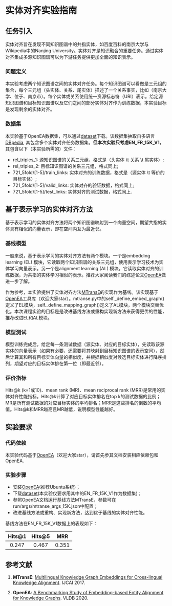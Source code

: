 # 实体对齐实验指南

## 任务引入

实体对齐旨在发现不同知识图谱中的共指实体，如百度百科的南京大学与Wikipedia中的Nanjing University。实体对齐是知识融合的重要任务。通过实体对齐集成多源知识图谱可以为下游任务提供更加全面的知识表示。

### 问题定义

本实验考虑两个知识图谱之间的实体对齐任务。每个知识图谱可以看做是三元组的集合，每个三元组（头实体、关系、尾实体）描述了一个关系事实，比如（南京大学、位于、南京市）。每个实体或关系使用统一资源标志符（URI）表示。给定源知识图谱和目标知识图谱以及它们之间的部分实体对齐作为训练数据，本实验目标是发现剩余的实体对齐。

### 数据集

本实验基于OpenEA数据集，可以通过[dataset](https://figshare.com/articles/dataset/OpenEA_dataset_v1_1/19258760/3)下载。该数据集抽取自多语言[DBpedia](https://www.dbpedia.org/), 其包含多个实体对齐任务数据集。**但本次实验只考虑EN_FR_15K_V1**，其包含以下（本实验所需的）文件：

* rel_triples_1: 源知识图谱的关系三元组，格式是（头实体 \t 关系 \t 尾实体）;
* rel_triples_2: 目标知识图谱的关系三元组，格式同上;
* 721_5fold/\[1-5]/train_links: 实体对齐的训练数据，格式是（源实体 \t 等价的目标实体）;
* 721_5fold/\[1-5]/valid_links: 实体对齐的验证数据，格式同上;
* 721_5fold/\[1-5]/test_links: 实体对齐的测试数据，格式同上.

## 基于表示学习的实体对齐方法

基于表示学习的实体对齐方法将两个知识图谱映射到一个向量空间，期望共指的实体具有相似的向量表示，即在空间内互为最近邻。

### 基线模型

一般来说，基于表示学习的实体对齐方法有两个模块。一个是embedding learning (EL) 模块，它读取两个知识图谱的关系三元组，使用表示学习技术为实体学习向量表示。另一个是alignment learning (AL) 模块，它读取实体对齐的训练数据，为共指的实体学习相似的表示。推荐大家阅读我们的综述论文[OpenEA](http://www.vldb.org/pvldb/vol13/p2326-sun.pdf)做进一步了解。

作为参考，本实验提供了实体对齐方法[MTransE](https://www.ijcai.org/proceedings/2017/0209.pdf)的实现作为基线。该实现基于[OpenEA](https://github.com/nju-websoft/OpenEA)工具库（欢迎大家star）。mtranse.py中的self._define_embed_graph()定义了EL模块，self._define_mapping_graph()定义了AL模块，两个模块交替优化。本次课程实验的目标是是改进基线方法或重构实现新方法来获得更优的性能，推荐改进EL和AL模块。

### 模型测试

模型训练完成后，给定每一条测试数据（源实体、对应的目标实体），先读取该源实体的向量表示（如果有必要，还需要将其映射到目标知识图谱的表示空间），然后计算其和所有目标实体向量的相似度，并根据相似度对候选目标实体进行降序排列，期望对应的目标实体排在第一位（即最近邻）。

### 评价指标

Hits@k (k=1或10)、mean rank (MR)、mean reciprocal rank (MRR)是常用的实体对齐性能指标。Hits@k计算了对应目标实体排名在top k的测试数据的比例；MR是所有测试数据的对应目标实体的平均排名；MRR是这些排名的倒数的平均值。Hits@k和MRR越高且MR越低，说明模型性能越好。

## 实验要求

### 代码依赖

本实验代码基于[OpenEA](https://github.com/nju-websoft/OpenEA)（欢迎大家star），请首先参其文档安装相应依赖包和OpenEA.

### 实验步骤

- 安装[OpenEA](https://github.com/nju-websoft/OpenEA)(推荐Ubuntu系统)；
- 下载[dataset](https://figshare.com/articles/dataset/OpenEA_dataset_v1_1/19258760/3)(本实验仅要求用其中的EN_FR_15K_V1作为数据集)；
- 参照OpenEA文档运行基线方法MTransE，参数可在run/args/mtranse_args_15K.json中配置；
- 改进基线方法或重构、实现新方法，达到优于基线的实体对齐性能。

基线方法在EN_FR_15K_V1数据上的表现如下：

| Hits@1 | Hits@5 | MRR |
|:--:|:--:|:--:|
| 0.247 | 0.467 | 0.351 |


## 参考文献

1. **MTransE**: [Multilingual Knowledge Graph Embeddings for Cross-lingual Knowledge Alignment](https://www.ijcai.org/proceedings/2017/0209.pdf). IJCAI 2017.

2. **OpenEA**: [A Benchmarking Study of Embedding-based Entity Alignment for Knowledge Graphs](http://www.vldb.org/pvldb/vol13/p2326-sun.pdf). VLDB 2020.
